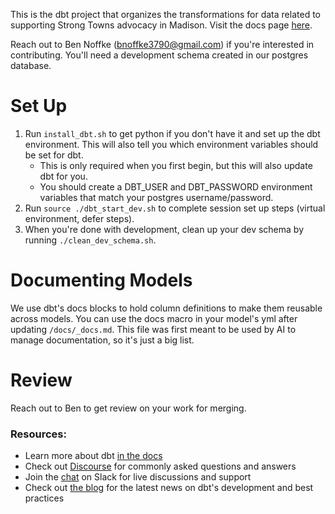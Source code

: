 This is the dbt project that organizes the transformations for data related to supporting Strong Towns advocacy in Madison. Visit the docs page [here](https://madison-data.house/docs/#!/overview).

Reach out to Ben Noffke (bnoffke3790@gmail.com) if you're interested in contributing. You'll need a development schema created in our postgres database.

# Set Up
1. Run `install_dbt.sh` to get python if you don't have it and set up the dbt environment. This will also tell you which environment variables should be set for dbt.
    - This is only required when you first begin, but this will also update dbt for you.
    - You should create a DBT_USER and DBT_PASSWORD environment variables that match your postgres username/password.
2. Run `source ./dbt_start_dev.sh` to complete session set up steps (virtual environment, defer steps).
3. When you're done with development, clean up your dev schema by running `./clean_dev_schema.sh`.

# Documenting Models
We use dbt's docs blocks to hold column definitions to make them reusable across models. You can use the docs macro in your model's yml after updating `/docs/_docs.md`. This file was first meant to be used by AI to manage documentation, so it's just a big list.

# Review
Reach out to Ben to get review on your work for merging.

### Resources:
- Learn more about dbt [in the docs](https://docs.getdbt.com/docs/introduction)
- Check out [Discourse](https://discourse.getdbt.com/) for commonly asked questions and answers
- Join the [chat](https://community.getdbt.com/) on Slack for live discussions and support
- Check out [the blog](https://blog.getdbt.com/) for the latest news on dbt's development and best practices
